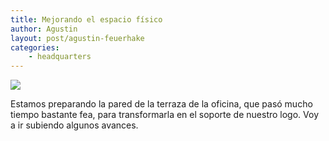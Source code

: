 ```yaml
---
title: Mejorando el espacio físico
author: Agustin
layout: post/agustin-feuerhake
categories:
    - headquarters
---
```


![][1]

Estamos preparando la pared de la terraza de la oficina, que pasó mucho tiempo bastante fea, para transformarla en el soporte de nuestro logo. Voy a ir subiendo algunos avances.

[1]: /images/pared-1.jpg
